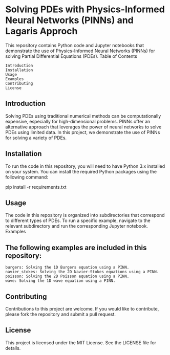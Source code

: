 # Solving PDEs with Physics-Informed Neural Networks (PINNs) and Lagaris Approch

This repository contains Python code and Jupyter notebooks that demonstrate the use of Physics-Informed Neural Networks (PINNs) for solving Partial Differential Equations (PDEs).
Table of Contents

    Introduction
    Installation
    Usage
    Examples
    Contributing
    License

## Introduction

Solving PDEs using traditional numerical methods can be computationally expensive, especially for high-dimensional problems. PINNs offer an alternative approach that leverages the power of neural networks to solve PDEs using limited data. In this project, we demonstrate the use of PINNs for solving a variety of PDEs.

## Installation

To run the code in this repository, you will need to have Python 3.x installed on your system. You can install the required Python packages using the following command:

pip install -r requirements.txt

## Usage

The code in this repository is organized into subdirectories that correspond to different types of PDEs. To run a specific example, navigate to the relevant subdirectory and run the corresponding Jupyter notebook.
Examples

## The following examples are included in this repository:

    burgers: Solving the 1D Burgers equation using a PINN.
    navier_stokes: Solving the 2D Navier-Stokes equations using a PINN.
    poisson: Solving the 2D Poisson equation using a PINN.
    wave: Solving the 1D wave equation using a PINN.

## Contributing

Contributions to this project are welcome. If you would like to contribute, please fork the repository and submit a pull request.

## License

This project is licensed under the MIT License. See the LICENSE file for details.
